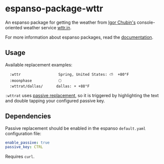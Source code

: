 # espanso-package-wttr

An espanso package for getting the weather from [Igor Chubin's](https://github.com/chubin) console-oriented weather service [wttr.in](https://wttr.in).

For more information about espanso packages, read the [documentation](https://espanso.org/docs/).

## Usage

Available replacement examples:

```text
  :wttr                 Spring, United States: ⛅️  +80°F
  :moonphase            🌕
  :wttrat/dallas/      dallas: ☀️ +88°F
```

`:wttrat` uses [passive replacement](https://espanso.org/docs/passive-mode/), so it is triggered by highlighting the text and double tapping your configured passive key.

## Dependencies

Passive replacement should be enabled in the espanso `default.yaml` configuration file:

```yaml
enable_passive: true
passive_key: CTRL
```

Requires `curl`.
